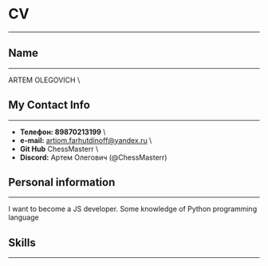 # CV

---

## Name

---

ARTEM OLEGOVICH \

## My Contact Info

---

- **Телефон: 89870213199** \
- **e-mail:** artiom.farhutdinoff@yandex.ru \
- **Git Hub** ChessMasterr \
- **Discord:** Артем Олегович (@ChessMasterr)

## Personal information

---

I want to become a JS developer. Some knowledge of Python programming language

## Skills

---
